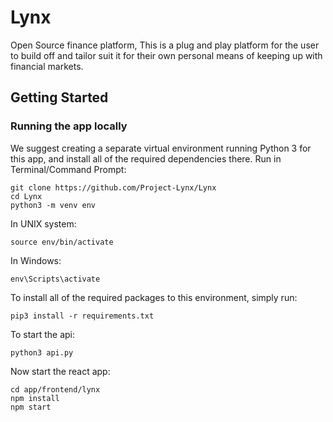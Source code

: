 # Lynx
Open Source finance platform, This is a plug and play platform for the user to build off and tailor suit it for their own personal means of keeping up with financial markets.


## Getting Started

### Running the app locally

We suggest creating a separate virtual environment running Python 3 for this app, and install all of the required dependencies there. Run in Terminal/Command Prompt:

```
git clone https://github.com/Project-Lynx/Lynx
cd Lynx
python3 -m venv env
```

In UNIX system:

```
source env/bin/activate
```

In Windows:

```
env\Scripts\activate
```

To install all of the required packages to this environment, simply run:

```
pip3 install -r requirements.txt
```

To start the api:

```
python3 api.py
```

Now start the react app:
```
cd app/frontend/lynx
npm install
npm start
```
